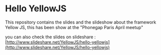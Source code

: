 Hello YellowJS
==============

This repository contains the slides and the slideshow about the framework Yellow JS, this has been show at the "Phonegap Paris April meetup"

you can also check the slides on slideshare : [http://www.slideshare.net/YellowJS/hello-yellowjs](http://www.slideshare.net/YellowJS/hello-yellowjs)